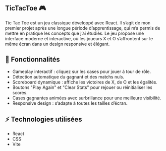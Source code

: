 TicTacToe 🎮
---------
Tic Tac Toe est un jeu classique développé avec React. Il s’agit de mon premier projet après une longue période d’apprentissage, qui m’a permis de mettre en pratique les concepts que j’ai étudiés.
Le jeu propose une interface moderne et interactive, où les joueurs X et O s’affrontent sur le même écran dans un design responsive et élégant.


📝 Fonctionnalités
--------------
- Gameplay interactif : cliquez sur les cases pour jouer à tour de rôle.
- Détection automatique du gagnant et des matchs nuls.
- Scoreboard dynamique : affiche les victoires de X, de O et les égalités.
- Boutons "Play Again" et "Clear Stats" pour rejouer ou réinitialiser les scores.
- Cases gagnantes animées avec surbrillance pour une meilleure visibilité.
- Responsive design : s’adapte à toutes les tailles d’écran.


⚡ Technologies utilisées
-----------------
- React 
- CSS 
- Vite 
